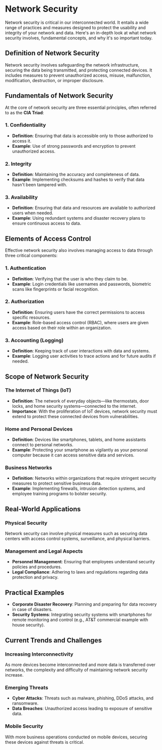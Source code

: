 # Network Security

Network security is critical in our interconnected world. It entails a wide range of practices and measures designed to protect the usability and integrity of your network and data. Here's an in-depth look at what network security involves, fundamental concepts, and why it's so important today.

## Definition of Network Security

Network security involves safeguarding the network infrastructure, securing the data being transmitted, and protecting connected devices. It includes measures to prevent unauthorized access, misuse, malfunction, modification, destruction, or improper disclosure.

## Fundamentals of Network Security

At the core of network security are three essential principles, often referred to as the **CIA Triad**:
 
### 1. Confidentiality
- **Definition**: Ensuring that data is accessible only to those authorized to access it.
- **Example**: Use of strong passwords and encryption to prevent unauthorized access.

### 2. Integrity
- **Definition**: Maintaining the accuracy and completeness of data.
- **Example**: Implementing checksums and hashes to verify that data hasn't been tampered with.

### 3. Availability
- **Definition**: Ensuring that data and resources are available to authorized users when needed.
- **Example**: Using redundant systems and disaster recovery plans to ensure continuous access to data.

## Elements of Access Control

Effective network security also involves managing access to data through three critical components:

### 1. Authentication
- **Definition**: Verifying that the user is who they claim to be.
- **Example**: Login credentials like usernames and passwords, biometric scans like fingerprints or facial recognition.

### 2. Authorization
- **Definition**: Ensuring users have the correct permissions to access specific resources.
- **Example**: Role-based access control (RBAC), where users are given access based on their role within an organization.

### 3. Accounting (Logging)
- **Definition**: Keeping track of user interactions with data and systems.
- **Example**: Logging user activities to trace actions and for future audits if needed.

## Scope of Network Security

### The Internet of Things (IoT)
- **Definition**: The network of everyday objects—like thermostats, door locks, and home security systems—connected to the internet.
- **Importance**: With the proliferation of IoT devices, network security must extend to protect these connected devices from vulnerabilities.

### Home and Personal Devices
- **Definition**: Devices like smartphones, tablets, and home assistants connect to personal networks.
- **Example**: Protecting your smartphone as vigilantly as your personal computer because it can access sensitive data and services.

### Business Networks
- **Definition**: Networks within organizations that require stringent security measures to protect sensitive business data.
- **Example**: Implementing firewalls, intrusion detection systems, and employee training programs to bolster security.

## Real-World Applications

### Physical Security 
Network security can involve physical measures such as securing data centers with access control systems, surveillance, and physical barriers.

### Management and Legal Aspects
- **Personnel Management**: Ensuring that employees understand security policies and procedures.
- **Legal Compliance**: Adhering to laws and regulations regarding data protection and privacy.

## Practical Examples

- **Corporate Disaster Recovery**: Planning and preparing for data recovery in case of disasters.
- **Security Systems**: Integrating security systems with smartphones for remote monitoring and control (e.g., AT&T commercial example with house security).
  
## Current Trends and Challenges

### Increasing Interconnectivity
As more devices become interconnected and more data is transferred over networks, the complexity and difficulty of maintaining network security increase.

### Emerging Threats
- **Cyber Attacks**: Threats such as malware, phishing, DDoS attacks, and ransomware.
- **Data Breaches**: Unauthorized access leading to exposure of sensitive data.

### Mobile Security
With more business operations conducted on mobile devices, securing these devices against threats is critical.
